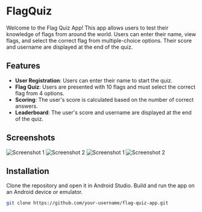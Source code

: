 # FlagQuiz



Welcome to the Flag Quiz App! This app allows users to test their knowledge of flags from around the world. Users can enter their name, view flags, and select the correct flag from multiple-choice options. Their score and username are displayed at the end of the quiz.

## Features

- **User Registration**: Users can enter their name to start the quiz.
- **Flag Quiz**: Users are presented with 10 flags and must select the correct flag from 4 options.
- **Scoring**: The user's score is calculated based on the number of correct answers.
- **Leaderboard**: The user's score and username are displayed at the end of the quiz.

## Screenshots

![Screenshot 1](screenshot348.png)
![Screenshot 2](screenshot349.png)
![Screenshot 1](screenshot3450.png)
![Screenshot 2](screenshot351.png)


## Installation

Clone the repository and open it in Android Studio. Build and run the app on an Android device or emulator.

```bash
git clone https://github.com/your-username/flag-quiz-app.git
